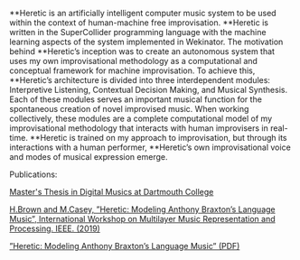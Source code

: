 **Heretic is an artificially intelligent computer music system to be used within the context of human-machine free improvisation. 
**Heretic is written in the SuperCollider programming language with the machine learning aspects of the system implemented in Wekinator. 
The motivation behind **Heretic’s inception was to create an autonomous system that uses my own improvisational methodology as a computational 
and conceptual framework for machine improvisation. To achieve this, **Heretic’s architecture is divided into three interdependent modules: 
Interpretive Listening, Contextual Decision Making, and Musical Synthesis. Each of these modules serves an important musical function for 
the spontaneous creation of novel improvised music. When working collectively, these modules are a complete computational model of my improvisational 
methodology that interacts with human improvisers in real-time. **Heretic is trained on my approach to improvisation, but through its interactions with a 
human performer, **Heretic’s own improvisational voice and modes of musical expression emerge. 

Publications:

[Master's Thesis in Digital Musics at Dartmouth College](https://drive.google.com/file/d/1R9I8bsYqph7L5Bzq_UdAluALixjJHP77/view?usp=drive_link)

[H.Brown and M.Casey, ”Heretic: Modeling Anthony Braxton’s Language Music”, International Workshop on Multilayer Music Representation and Processing. IEEE. (2019)](https://ieeexplore.ieee.org/document/8665363)

[”Heretic: Modeling Anthony Braxton’s Language Music” (PDF)](https://drive.google.com/file/d/1lve8In-RDgF8n-OsPt3dyHOsmURLt7rV/view?usp=drive_link)

